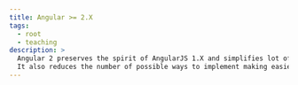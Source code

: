 ```yaml
---
title: Angular >= 2.X
tags: 
  - root
  - teaching
description: >
  Angular 2 preserves the spirit of AngularJS 1.X and simplifies lot of boilerplate.
  It also reduces the number of possible ways to implement making easier to create applications and the maintenance.
---
```

